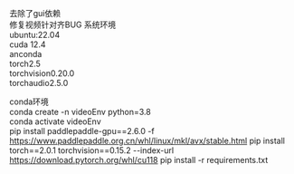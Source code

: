 去除了gui依赖  
修复视频针对齐BUG
系统环境  
ubuntu:22.04  
cuda 12.4  
anconda  
torch2.5  
torchvision0.20.0  
torchaudio2.5.0  

conda环境  
conda create -n videoEnv python=3.8  
conda activate videoEnv  
pip install paddlepaddle-gpu==2.6.0 -f https://www.paddlepaddle.org.cn/whl/linux/mkl/avx/stable.html 
pip install torch==2.0.1 torchvision==0.15.2 --index-url https://download.pytorch.org/whl/cu118
pip install -r requirements.txt
